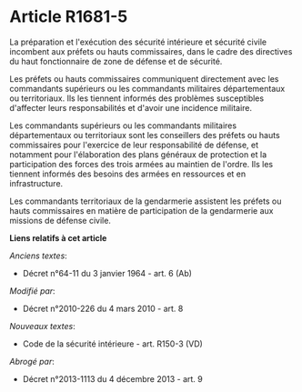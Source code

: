 # Article R1681-5

La préparation et l'exécution des    sécurité intérieure et sécurité civile incombent aux préfets ou hauts commissaires, dans
le cadre des directives du haut fonctionnaire de zone de défense et de sécurité. 

Les préfets ou hauts commissaires communiquent directement avec les commandants supérieurs ou les commandants militaires
départementaux ou territoriaux. Ils les tiennent informés des problèmes susceptibles d'affecter leurs responsabilités et
d'avoir une incidence militaire. 

Les commandants supérieurs ou les commandants militaires départementaux ou territoriaux sont les conseillers des préfets ou
hauts commissaires pour l'exercice de leur responsabilité de défense, et notamment pour l'élaboration des plans généraux de
protection et la participation des forces des trois armées au maintien de l'ordre. Ils les tiennent informés des besoins des
armées en ressources et en infrastructure. 

Les commandants territoriaux de la gendarmerie assistent les préfets ou hauts commissaires en matière de participation de la
gendarmerie aux missions de défense civile.

**Liens relatifs à cet article**

_Anciens textes_:

  - Décret n°64-11 du 3 janvier 1964 - art. 6 (Ab)

_Modifié par_:

  - Décret n°2010-226 du 4 mars 2010 - art. 8

_Nouveaux textes_:

  - Code de la sécurité intérieure - art. R150-3 (VD)

_Abrogé par_:

  - Décret n°2013-1113 du 4 décembre 2013 - art. 9
